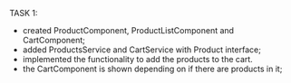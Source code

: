TASK 1:
- created ProductComponent, ProductListComponent and CartComponent;
- added ProductsService and CartService with Product interface;
- implemented the functionality to add the products to the cart.
- the CartComponent is shown depending on if there are products in it;
